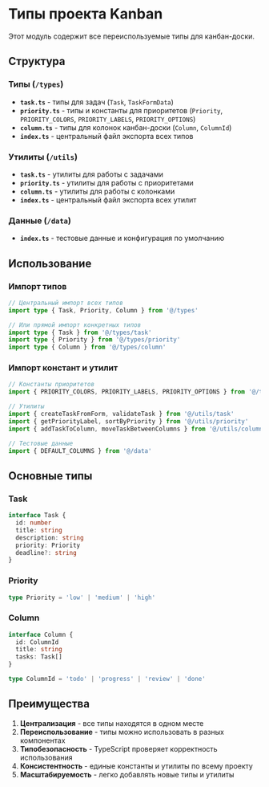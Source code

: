 # Типы проекта Kanban

Этот модуль содержит все переиспользуемые типы для канбан-доски.

## Структура

### Типы (`/types`)

- **`task.ts`** - типы для задач (`Task`, `TaskFormData`)
- **`priority.ts`** - типы и константы для приоритетов (`Priority`, `PRIORITY_COLORS`, `PRIORITY_LABELS`, `PRIORITY_OPTIONS`)
- **`column.ts`** - типы для колонок канбан-доски (`Column`, `ColumnId`)
- **`index.ts`** - центральный файл экспорта всех типов

### Утилиты (`/utils`)

- **`task.ts`** - утилиты для работы с задачами
- **`priority.ts`** - утилиты для работы с приоритетами
- **`column.ts`** - утилиты для работы с колонками
- **`index.ts`** - центральный файл экспорта всех утилит

### Данные (`/data`)

- **`index.ts`** - тестовые данные и конфигурация по умолчанию

## Использование

### Импорт типов

```typescript
// Центральный импорт всех типов
import type { Task, Priority, Column } from '@/types'

// Или прямой импорт конкретных типов
import type { Task } from '@/types/task'
import type { Priority } from '@/types/priority'
import type { Column } from '@/types/column'
```

### Импорт констант и утилит

```typescript
// Константы приоритетов
import { PRIORITY_COLORS, PRIORITY_LABELS, PRIORITY_OPTIONS } from '@/types/priority'

// Утилиты
import { createTaskFromForm, validateTask } from '@/utils/task'
import { getPriorityLabel, sortByPriority } from '@/utils/priority'
import { addTaskToColumn, moveTaskBetweenColumns } from '@/utils/column'

// Тестовые данные
import { DEFAULT_COLUMNS } from '@/data'
```

## Основные типы

### Task

```typescript
interface Task {
  id: number
  title: string
  description: string
  priority: Priority
  deadline?: string
}
```

### Priority

```typescript
type Priority = 'low' | 'medium' | 'high'
```

### Column

```typescript
interface Column {
  id: ColumnId
  title: string
  tasks: Task[]
}

type ColumnId = 'todo' | 'progress' | 'review' | 'done'
```

## Преимущества

1. **Централизация** - все типы находятся в одном месте
2. **Переиспользование** - типы можно использовать в разных компонентах
3. **Типобезопасность** - TypeScript проверяет корректность использования
4. **Консистентность** - единые константы и утилиты по всему проекту
5. **Масштабируемость** - легко добавлять новые типы и утилиты
